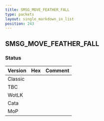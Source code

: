 ```yaml
---
title: SMSG_MOVE_FEATHER_FALL
type: packets
layout: single_markdown_in_list
position: 243
---
```


## SMSG_MOVE_FEATHER_FALL

### Status

Version    | Hex        | Comment
---------- | ---------- | ---------- 
Classic    |            |
TBC        |            |
WotLK      |            |
Cata       |            |
MoP        |            |